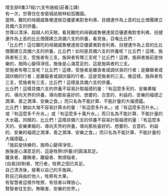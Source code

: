 增支部6集37經/六支布施經(莊春江譯)  
有一次，世尊住在舍衛城祇樹林給孤獨園。  
當時，難陀的母親威魯梗達居亞優婆夷對舍利弗、目揵連作為上首的比丘僧團建立具備六支的供養。  
世尊以清淨、超越人的天眼，看見難陀的母親威魯梗達居亞優婆夷對舍利弗、目揵連作為上首的比丘僧團建立具備六支的供養，看見後，召喚比丘們：  
「比丘們！這位難陀的母親威魯梗達居亞優婆夷對舍利弗、目揵連作為上首的比丘僧團建立具備六支的供養，比丘們！如何是具備六支的供養呢？比丘們！這裡，施與者有三支，受施者有三支，施與者有哪三支呢？比丘們！這裡，施與者施前是快樂的，施時心變得淨信，施後是心滿意足的，這是施與者的三支。  
受施者有哪三支呢？比丘們！這裡，受施者是離貪者或調伏貪的行者；是離瞋者或調伏瞋的行者；是離癡者或調伏癡的行者，這是受施者的三支。像這樣，施與者有三支，受施者有三支，比丘們！這樣是具備六支的供養。  
比丘們！這樣具備六支的供養不容易計取福德的量：『有這麼多天的、安樂果報的、導向天界的供養，導向那些喜好的、想要的、合意的、利益的、安樂的福德之潤澤、善之潤澤、安樂之食。』而只名為不能計算、不能計量的大福德蘊。  
比丘們！猶如大海不容易計算水的量：『有這麼多升水。』或『有這麼多百升水。』或『有這麼多千升水。』或『有這麼多十萬升水。』而只名為不能計算、不能計量的大水蘊。同樣的，比丘們！這樣具備六支的供養不容易計取福德的量：『有這麼多天的、安樂果報的、導向天界的供養，導向那些喜好的、想要的、合意的、利益的、安樂的福德之潤澤、善之潤澤、安樂之食。』而只名為不能計算、不能計量的大福德蘊。」  
「施前是快樂的，施時心變得淨信，  
施後是心滿意足的，這是牲祭(供養)的圓滿具足。  
離貪者、離瞋者，離癡者、無煩惱者，  
[自我]抑制者、梵行者，牲祭之田已具足。  
自己清洗後，接著以自己的手施與，  
對自己與由於他人，牲祭有大果。  
有智慧者這樣作牲祭，有信者以釋放心，  
賢智者往生到，無瞋害、安樂的世界。」  
  
  
